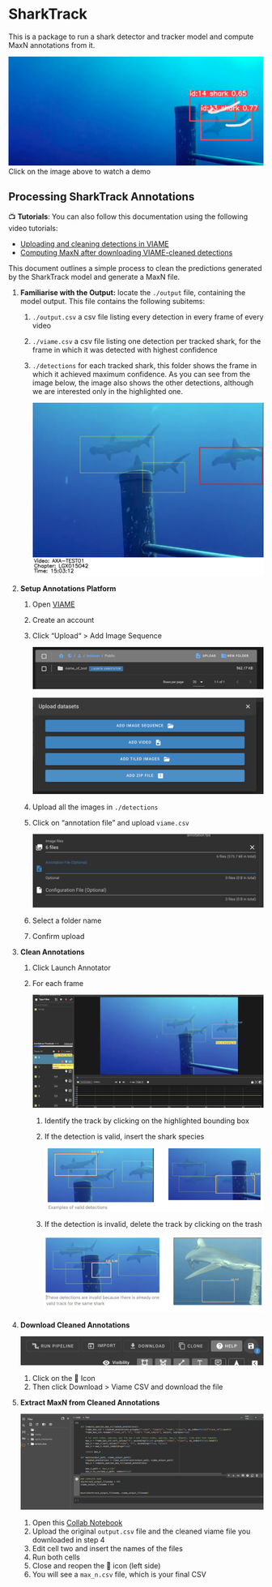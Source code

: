 # SharkTrack
This is a package to run a shark detector and tracker model and compute MaxN annotations from it.


[![watrch video](static/video_screenshot.png)](https://drive.google.com/file/d/1b_74wdPXyJPe2P-m1c45jjsV2C5Itr-R/view?usp=sharing)
Click on the image above to watch a demo

## Processing SharkTrack Annotations


📺 **Tutorials**:
You can also follow this documentation using the following video tutorials:

- [Uploading and cleaning detections in VIAME](https://drive.google.com/file/d/16Zw69ELvA1_pBhfcbQsjo1nc_7EBYZl2/view?usp=sharing)
- [Computing MaxN after downloading VIAME-cleaned detections](https://drive.google.com/file/d/1DCT3vCAbAH4T8wTiMjgWUc7-lZEpgz9U/view?usp=drive_link)

This document outlines a simple process to clean the predictions generated by the SharkTrack model and generate a MaxN file.

1. **Familiarise with the Output:** locate the `./output` file, containing the model output. This file contains the following subitems:
    1. `./output.csv` a csv file listing every detection in every frame of every video
    2. `./viame.csv` a csv file listing one detection per tracked shark, for the frame in which it was detected with highest confidence
    3. `./detections` for each tracked shark, this folder shows the frame in which it achieved maximum confidence. As you can see from the image below, the image also shows the other detections, although we are interested only in the highlighted one.
        
        ![Screenshot 2024-03-15 at 16.37.45.png](static/Screenshot_2024-03-15_at_16.37.45.png)
        
2. **Setup Annotations Platform**
    1. Open [VIAME](https://viame.kitware.com/)
    2. Create an account
    3. Click “Upload“ > Add Image Sequence
        
        ![Screenshot 2024-03-15 at 16.45.25.png](static/Screenshot_2024-03-15_at_16.45.25.png)
        
        ![Screenshot 2024-03-15 at 16.45.51.png](static/Screenshot_2024-03-15_at_16.45.51.png)
        
    4. Upload all the images in `./detections`
    5. Click on “annotation file” and upload `viame.csv`
        
        ![Screenshot 2024-03-15 at 16.47.14.png](static/Screenshot_2024-03-15_at_16.47.14.png)
        
    6. Select a folder name
    7. Confirm upload
3. **Clean Annotations**
    1. Click Launch Annotator
    2. For each frame
        
        ![Screenshot 2024-03-15 at 16.49.38.png](static/Screenshot_2024-03-15_at_16.49.38.png)
        
        1. Identify the track by clicking on the highlighted bounding box
        2. If the detection is valid, insert the shark species
            
            ![Screenshot 2024-03-15 at 16.52.17.png](static/Screenshot_2024-03-15_at_16.52.17.png)
            
        3. If the detection is invalid, delete the track by clicking on the trash
            
            ![Screenshot 2024-03-15 at 16.53.25.png](static/Screenshot_2024-03-15_at_16.53.25.png)
            
4. **Download Cleaned Annotations**
    
    ![Screenshot 2024-03-15 at 16.54.04.png](static/Screenshot_2024-03-15_at_16.54.04.png)
    
    1. Click on the 💾 Icon
    2. Then click Download > Viame CSV and download the file
5. **Extract MaxN from Cleaned Annotations**
    
    ![Screenshot 2024-03-15 at 17.10.52.png](static/Screenshot_2024-03-15_at_17.10.52.png)
    
    1. Open this [Collab Notebook](https://www.notion.so/Processing-SharkTrack-Annotations-7e263ff481024865bd39c2715c7024ee?pvs=21)
    2. Upload the original `output.csv` file and the cleaned viame file you downloaded in step 4
    3. Edit cell two and insert the names of the files
    4. Run both cells
    5. Close and reopen the 📁 icon (left side)
    6. You will see a `max_n.csv` file, which is your final CSV